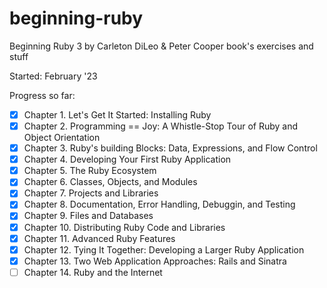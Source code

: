 # beginning-ruby

Beginning Ruby 3 by Carleton DiLeo & Peter Cooper book's exercises and stuff

Started: February '23

Progress so far:

- [x] Chapter 1. Let's Get It Started: Installing Ruby
- [x] Chapter 2. Programming == Joy: A Whistle-Stop Tour of Ruby and Object Orientation
- [x] Chapter 3. Ruby's building Blocks: Data, Expressions, and Flow Control
- [x] Chapter 4. Developing Your First Ruby Application
- [x] Chapter 5. The Ruby Ecosystem
- [x] Chapter 6. Classes, Objects, and Modules
- [x] Chapter 7. Projects and Libraries
- [x] Chapter 8. Documentation, Error Handling, Debuggin, and Testing
- [x] Chapter 9. Files and Databases
- [x] Chapter 10. Distributing Ruby Code and Libraries
- [x] Chapter 11. Advanced Ruby Features
- [x] Chapter 12. Tying It Together: Developing a Larger Ruby Application
- [x] Chapter 13. Two Web Application Approaches: Rails and Sinatra
- [ ] Chapter 14. Ruby and the Internet
